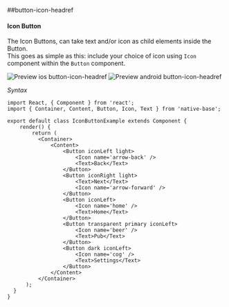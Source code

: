 ##button-icon-headref
#### Icon Button

The Icon Buttons, can take text and/or icon as child elements inside the Button.<br />
This goes as simple as this: include your choice of icon using <code>Icon</code> component within the <code>Button</code> component.<br />

![Preview ios button-icon-headref](https://github.com/GeekyAnts/NativeBase-KitchenSink/raw/master/screenshots/ios/iconButtons.png)
![Preview android button-icon-headref](https://github.com/GeekyAnts/NativeBase-KitchenSink/raw/master/screenshots/android/iconButtons.png)

*Syntax*

<pre class="line-numbers"><code class="language-jsx">import React, { Component } from 'react';
import { Container, Content, Button, Icon, Text } from 'native-base';
​
export default class IconButtonExample extends Component {
    render() {
        return (
          &lt;Container>
              &lt;Content>
                  &lt;Button iconLeft light>
                      &lt;Icon name='arrow-back' />
                      &lt;Text>Back&lt;/Text>
                  &lt;/Button>
                  &lt;Button iconRight light>
                      &lt;Text>Next&lt;/Text>
                      &lt;Icon name='arrow-forward' />
                  &lt;/Button>
                  &lt;Button iconLeft>
                      &lt;Icon name='home' />
                      &lt;Text>Home&lt;/Text>
                  &lt;/Button>
                  &lt;Button transparent primary iconLeft>
                      &lt;Icon name='beer' />
                      &lt;Text>Pub&lt;/Text>
                  &lt;/Button>
                  &lt;Button dark iconLeft>
                      &lt;Icon name='cog' />
                      &lt;Text>Settings&lt;/Text>
                  &lt;/Button>
              &lt;/Content>
          &lt;/Container>
      );
  }
}</code></pre><br />
